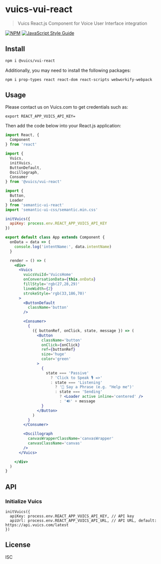 # vuics-vui-react

> Vuics React.js Component for Voice User Interface integration

[![NPM](https://img.shields.io/npm/v/@vuics/vui-react.svg)](https://www.npmjs.com/package/@vuics/vui-react) [![JavaScript Style Guide](https://img.shields.io/badge/code_style-standard-brightgreen.svg)](https://standardjs.com)

## Install

```bash
npm i @vuics/vui-react
```

Additionally, you may need to install the following packages:
```
npm i prop-types react react-dom react-scripts webworkify-webpack
```

## Usage

Please contact us on Vuics.com to get credentials such as:
```
export REACT_APP_VUICS_API_KEY=
```

Then add the code below into your React.js application:
```jsx
import React, {
  Component
} from 'react'

import {
  Vuics,
  initVuics,
  ButtonDefault,
  Oscillograph,
  Consumer
} from '@vuics/vui-react'

import {
  Button,
  Loader
} from 'semantic-ui-react'
import 'semantic-ui-css/semantic.min.css'

initVuics({
  apiKey: process.env.REACT_APP_VUICS_API_KEY
})

export default class App extends Component {
  onData = data => {
    console.log('intentName:', data.intentName)
  }

  render = () => (
    <div>
      <Vuics
        vuicsVuiId='VuicsHome'
        onConversationData={this.onData}
        fillStyle='rgb(27,28,29)'
        lineWidth={2}
        strokeStyle='rgb(33,186,70)'
      >
        <ButtonDefault
          className='button'
        />

        <Consumer>
          {
            ({ buttonRef, onClick, state, message }) => (
              <Button
                className='button'
                onClick={onClick}
                ref={buttonRef}
                size='huge'
                color='green'
              >
                {
                  state === 'Passive'
                    ? 'Click to Speak 🎙️ =>'
                    : state === 'Listening'
                      ? '🎤 Say a Phrase (e.g. "Help me")'
                      : state === 'Sending'
                        ? <Loader active inline='centered' />
                        : '🔊' + message
                }
              </Button>
            )
          }
        </Consumer>

        <Oscillograph
          canvasWrapperClassName='canvasWrapper'
          canvasClassName='canvas'
        />
      </Vuics>

    </div>
  )
}
```

## API

### Initialize Vuics
```
initVuics({
  apiKey: process.env.REACT_APP_VUICS_API_KEY, // API key
  apiUrl: process.env.REACT_APP_VUICS_API_URL, // API URL, default: https://api.vuics.com/latest
})
```

## License

ISC
